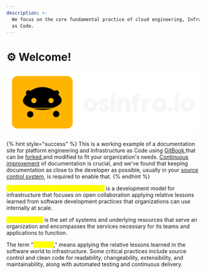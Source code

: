 ```yaml
---
description: >-
  We focus on the core fundamental practice of cloud engineering, Infrastructure
  as Code.
---
```


# ⚙ Welcome!

![](.gitbook/assets/osinfra)

{% hint style="success" %}
This is a working example of a documentation site for platform engineering and Infrastructure as Code using [GitBook ](https://www.gitbook.com/)that can be [forked ](https://github.com/osinfra-io/gitbook-docs/fork)and modified to fit your organization's needs. [Continuous improvement](https://continuousdelivery.com/principles/#relentlessly-pursue-continuous-improvement) of documentation is crucial, and we've found that keeping documentation as close to the developer as possible, usually in your [source control system](https://github.com/osinfra-io/gitbook-docs), is required to enable that.
{% endhint %}

<mark style="color:yellow;">**Open Source Infrastructure (as Code)**</mark> is a development model for infrastructure that focuses on open collaboration applying relative lessons learned from software development practices that organizations can use internally at scale.

<mark style="color:yellow;">**Infrastructure**</mark> is the set of systems and underlying resources that serve an organization and encompasses the services necessary for its teams and applications to function.

The term "<mark style="color:yellow;">**as code**</mark>," means applying the relative lessons learned in the software world to infrastructure. Some critical practices include source control and clean code for readability, changeability, extensibility, and maintainability, along with automated testing and continuous delivery.
